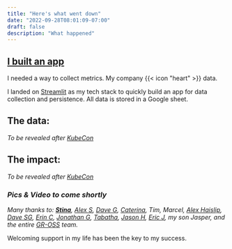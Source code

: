 ```yaml
---
title: "Here's what went down"
date: "2022-09-28T08:01:09-07:00"
draft: false
description: "What happened"
---
```

## [I built an app](https://github.com/headphonejames/you-are-interesting)
I needed a way to collect metrics. My company {{< icon "heart" >}} data. 

I landed on [Streamlit](https://streamlit.io/) as my tech stack to quickly build an app for data collection and persistence. All data is stored in a Google sheet.

## The data:
*To be revealed after [KubeCon](https://events.linuxfoundation.org/kubecon-cloudnativecon-north-america/)*

## The impact:
*To be revealed after [KubeCon](https://events.linuxfoundation.org/kubecon-cloudnativecon-north-america/)*

### *Pics & Video to come shortly*

_Many thanks to: [**Stina**](https://www.linkedin.com/in/cristinarudden2021/), [Alex S](https://www.linkedin.com/in/alexscammon), [Dave G](https://www.linkedin.com/in/davegantenbein), [Caterina](https://www.linkedin.com/in/crindi), Tim, Marcel, [Alex Haislip](https://www.linkedin.com/in/alexanderhaislip), [Dave SG](https://www.linkedin.com/in/davidsterngottfried), [Erin C](https://www.linkedin.com/in/erin-crowley-psychotherapist-and-school-counselor-a47bb31a/), [Jonathan G](https://www.linkedin.com/in/jonathan-giannuzzi/), [Tabatha](https://www.linkedin.com/in/tabathad/), [Jason H](https://www.linkedin.com/in/jasonhaber/), [Eric J](https://consciouscreative.io), my son Jasper, and the entire [GR-OSS](https://www.gresearchoss.io) team._

Welcoming support in my life has been the key to my success.
